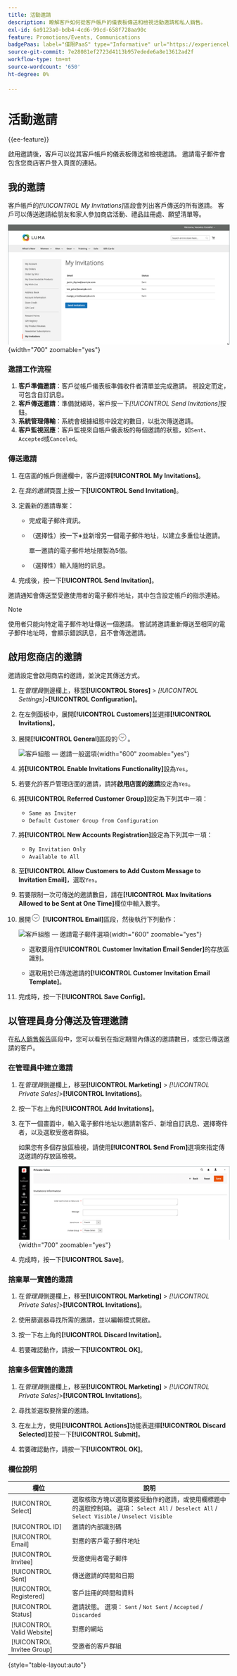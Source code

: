 ```yaml
---
title: 活動邀請
description: 瞭解客戶如何從客戶帳戶的儀表板傳送和檢視活動邀請和私人銷售。
exl-id: 6a9123a0-bdb4-4cd6-99cd-658f728aa90c
feature: Promotions/Events, Communications
badgePaas: label="僅限PaaS" type="Informative" url="https://experienceleague.adobe.com/zh-hant/docs/commerce/user-guides/product-solutions" tooltip="僅適用於雲端專案(Adobe管理的PaaS基礎結構)和內部部署專案的Adobe Commerce 。"
source-git-commit: 7e28081ef2723d4113b957edede6a8e13612ad2f
workflow-type: tm+mt
source-wordcount: '650'
ht-degree: 0%

---
```


# 活動邀請

{{ee-feature}}

啟用邀請後，客戶可以從其客戶帳戶的儀表板傳送和檢視邀請。 邀請電子郵件會包含您商店客戶登入頁面的連結。

## 我的邀請

客戶帳戶的&#x200B;_[!UICONTROL My Invitations]_&#x200B;區段會列出客戶傳送的所有邀請。 客戶可以傳送邀請給朋友和家人參加商店活動、禮品註冊處、願望清單等。

![我的邀請](./assets/account-dashboard-my-invitations.png){width="700" zoomable="yes"}

### 邀請工作流程

1. **客戶準備邀請**：客戶從帳戶儀表板準備收件者清單並完成邀請。 視設定而定，可包含自訂訊息。
1. **客戶傳送邀請**：準備就緒時，客戶按一下&#x200B;_[!UICONTROL Send Invitations]_&#x200B;按鈕。
1. **系統管理傳輸**：系統會根據組態中設定的數目，以批次傳送邀請。
1. **客戶監視回應**：客戶監視來自帳戶儀表板的每個邀請的狀態，如`Sent`、`Accepted`或`Canceled`。

### 傳送邀請

1. 在店面的帳戶側邊欄中，客戶選擇&#x200B;**[!UICONTROL My Invitations]**。

1. 在&#x200B;_我的邀請_&#x200B;頁面上按一下&#x200B;**[!UICONTROL Send Invitation]**。

1. 定義新的邀請專案：

   - 完成電子郵件資訊。

   - （選擇性）按一下&#x200B;**+**&#x200B;並新增另一個電子郵件地址，以建立多重位址邀請。

     單一邀請的電子郵件地址限製為5個。

   - （選擇性）輸入隨附的訊息。

1. 完成後，按一下&#x200B;**[!UICONTROL Send Invitation]**。

邀請通知會傳送至受邀使用者的電子郵件地址，其中包含設定帳戶的指示連結。

>[!NOTE]
>
>使用者只能向特定電子郵件地址傳送一個邀請。 嘗試將邀請重新傳送至相同的電子郵件地址時，會顯示錯誤訊息，且不會傳送邀請。

## 啟用您商店的邀請

邀請設定會啟用商店的邀請，並決定其傳送方式。

1. 在&#x200B;_管理員_&#x200B;側邊欄上，移至&#x200B;**[!UICONTROL Stores]** > _[!UICONTROL Settings]_>**[!UICONTROL Configuration]**。

1. 在左側面板中，展開&#x200B;**[!UICONTROL Customers]**&#x200B;並選擇&#x200B;**[!UICONTROL Invitations]**。

1. 展開&#x200B;**[!UICONTROL General]**&#x200B;區段的![擴充選擇器](../assets/icon-display-expand.png)。

   ![客戶組態 — 邀請一般選項](../configuration-reference/customers/assets/invitations-general.png){width="600" zoomable="yes"}

1. 將&#x200B;**[!UICONTROL Enable Invitations Functionality]**&#x200B;設為`Yes`。

1. 若要允許客戶管理店面的邀請，請將&#x200B;**啟用店面的邀請**&#x200B;設定為`Yes`。

1. 將&#x200B;**[!UICONTROL Referred Customer Group]**&#x200B;設定為下列其中一項：

   - `Same as Inviter`
   - `Default Customer Group from Configuration`

1. 將&#x200B;**[!UICONTROL New Accounts Registration]**&#x200B;設定為下列其中一項：

   - `By Invitation Only`
   - `Available to All`

1. 至&#x200B;**[!UICONTROL Allow Customers to Add Custom Message to Invitation Email]**，選取`Yes`。

1. 若要限制一次可傳送的邀請數目，請在&#x200B;**[!UICONTROL Max Invitations Allowed to be Sent at One Time]**&#x200B;欄位中輸入數字。

1. 展開![展開選取器](../assets/icon-display-expand.png) **[!UICONTROL Email]**&#x200B;區段，然後執行下列動作：

   ![客戶組態 — 邀請電子郵件選項](../configuration-reference/customers/assets/invitations-email.png){width="600" zoomable="yes"}

   - 選取要用作&#x200B;**[!UICONTROL Customer Invitation Email Sender]**&#x200B;的存放區識別。

   - 選取用於已傳送邀請的&#x200B;**[!UICONTROL Customer Invitation Email Template]**。

1. 完成時，按一下&#x200B;**[!UICONTROL Save Config]**。

## 以管理員身分傳送及管理邀請

在[私人銷售報告](../getting-started/private-sales-reports.md)區段中，您可以看到在指定期間內傳送的邀請數目，或您已傳送邀請的客戶。

### 在管理員中建立邀請

1. 在&#x200B;_管理員_&#x200B;側邊欄上，移至&#x200B;**[!UICONTROL Marketing]** > _[!UICONTROL Private Sales]_>**[!UICONTROL Invitations]**。

1. 按一下右上角的&#x200B;**[!UICONTROL Add Invitations]**。

1. 在下一個畫面中，輸入電子郵件地址以邀請新客戶、新增自訂訊息、選擇寄件者，以及選取受邀者群組。

   如果您有多個存放區檢視，請使用&#x200B;**[!UICONTROL Send From]**&#x200B;選項來指定傳送邀請的存放區檢視。

   ![邀請資訊](./assets/create-invitation-page.png){width="700" zoomable="yes"}

1. 完成時，按一下&#x200B;**[!UICONTROL Save]**。

### 捨棄單一實體的邀請

1. 在&#x200B;_管理員_&#x200B;側邊欄上，移至&#x200B;**[!UICONTROL Marketing]** > _[!UICONTROL Private Sales]_>**[!UICONTROL Invitations]**。

1. 使用篩選器尋找所需的邀請，並以編輯模式開啟。

1. 按一下右上角的&#x200B;**[!UICONTROL Discard Invitation]**。

1. 若要確認動作，請按一下&#x200B;**[!UICONTROL OK]**。

### 捨棄多個實體的邀請

1. 在&#x200B;_管理員_&#x200B;側邊欄上，移至&#x200B;**[!UICONTROL Marketing]** > _[!UICONTROL Private Sales]_>**[!UICONTROL Invitations]**。

1. 尋找並選取要捨棄的邀請。

1. 在左上方，使用&#x200B;**[!UICONTROL Actions]**&#x200B;功能表選擇&#x200B;**[!UICONTROL Discard Selected]**&#x200B;並按一下&#x200B;**[!UICONTROL Submit]**。

1. 若要確認動作，請按一下&#x200B;**[!UICONTROL OK]**。

### 欄位說明

| 欄位 | 說明 |
|--- |--- |
| [!UICONTROL Select] | 選取核取方塊以選取要接受動作的邀請，或使用欄標題中的選取控制項。 選項： `Select All` /` Deselect All` / `Select Visible` / `Unselect Visible` |
| [!UICONTROL ID] | 邀請的內部識別碼 |
| [!UICONTROL Email] | 對應的客戶電子郵件地址 |
| [!UICONTROL Invitee] | 受邀使用者電子郵件 |
| [!UICONTROL Sent] | 傳送邀請的時間和日期 |
| [!UICONTROL Registered] | 客戶註冊的時間和資料 |
| [!UICONTROL Status] | 邀請狀態。 選項： `Sent` / `Not Sent` / `Accepted` / `Discarded` |
| [!UICONTROL Valid Website] | 對應的網站 |
| [!UICONTROL Invitee Group] | 受邀者的客戶群組 |

{style="table-layout:auto"}
